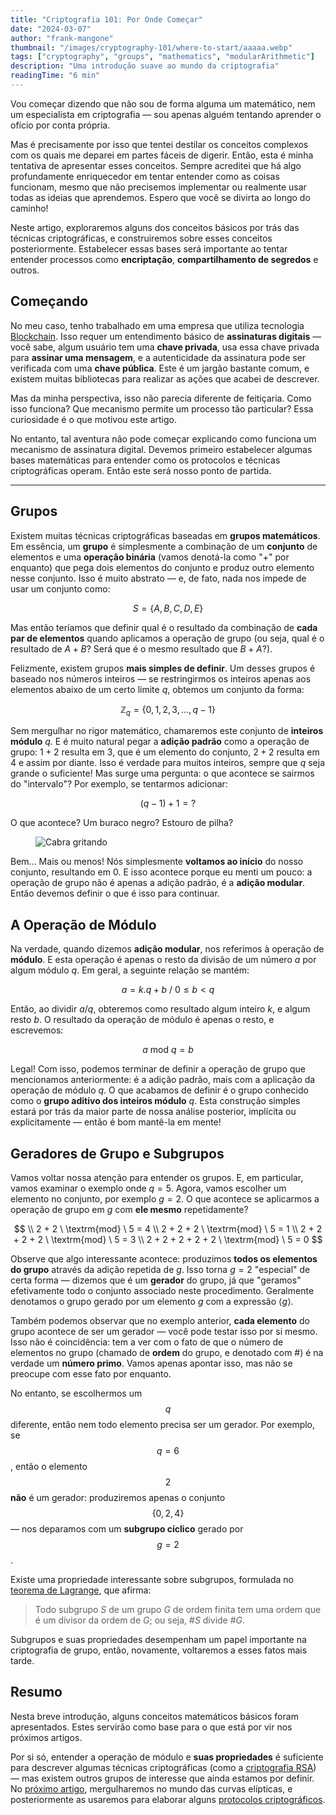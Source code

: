 ```yaml
---
title: "Criptografia 101: Por Onde Começar"
date: "2024-03-07"
author: "frank-mangone"
thumbnail: "/images/cryptography-101/where-to-start/aaaaa.webp"
tags: ["cryptography", "groups", "mathematics", "modularArithmetic"]
description: "Uma introdução suave ao mundo da criptografia"
readingTime: "6 min"
---
```


Vou começar dizendo que não sou de forma alguma um matemático, nem um especialista em criptografia — sou apenas alguém tentando aprender o ofício por conta própria.

Mas é precisamente por isso que tentei destilar os conceitos complexos com os quais me deparei em partes fáceis de digerir. Então, esta é minha tentativa de apresentar esses conceitos. Sempre acreditei que há algo profundamente enriquecedor em tentar entender como as coisas funcionam, mesmo que não precisemos implementar ou realmente usar todas as ideias que aprendemos. Espero que você se divirta ao longo do caminho!

Neste artigo, exploraremos alguns dos conceitos básicos por trás das técnicas criptográficas, e construiremos sobre esses conceitos posteriormente. Estabelecer essas bases será importante ao tentar entender processos como **encriptação**, **compartilhamento de segredos** e outros.

## Começando

No meu caso, tenho trabalhado em uma empresa que utiliza tecnologia [Blockchain](/pt/blog/blockchain-101/how-it-all-began). Isso requer um entendimento básico de **assinaturas digitais** — você sabe, algum usuário tem uma **chave privada**, usa essa chave privada para **assinar uma mensagem**, e a autenticidade da assinatura pode ser verificada com uma **chave pública**. Este é um jargão bastante comum, e existem muitas bibliotecas para realizar as ações que acabei de descrever.

Mas da minha perspectiva, isso não parecia diferente de feitiçaria. Como isso funciona? Que mecanismo permite um processo tão particular? Essa curiosidade é o que motivou este artigo.

No entanto, tal aventura não pode começar explicando como funciona um mecanismo de assinatura digital. Devemos primeiro estabelecer algumas bases matemáticas para entender como os protocolos e técnicas criptográficas operam. Então este será nosso ponto de partida.

---

## Grupos

Existem muitas técnicas criptográficas baseadas em **grupos matemáticos**. Em essência, um **grupo** é simplesmente a combinação de um **conjunto** de elementos e uma **operação binária** (vamos denotá-la como "+" por enquanto) que pega dois elementos do conjunto e produz outro elemento nesse conjunto. Isso é muito abstrato — e, de fato, nada nos impede de usar um conjunto como:

$$
S = \{A, B, C, D, E\}
$$

Mas então teríamos que definir qual é o resultado da combinação de **cada par de elementos** quando aplicamos a operação de grupo (ou seja, qual é o resultado de $A + B$? Será que é o mesmo resultado que $B + A$?).

Felizmente, existem grupos **mais simples de definir**. Um desses grupos é baseado nos números inteiros — se restringirmos os inteiros apenas aos elementos abaixo de um certo limite $q$, obtemos um conjunto da forma:

$$
\mathbb{Z}_q = \{0, 1, 2, 3, ..., q-1\}
$$

Sem mergulhar no rigor matemático, chamaremos este conjunto de **inteiros módulo** $q$. E é muito natural pegar a **adição padrão** como a operação de grupo: $1 + 2$ resulta em $3$, que é um elemento do conjunto, $2 + 2$ resulta em $4$ e assim por diante. Isso é verdade para muitos inteiros, sempre que $q$ seja grande o suficiente! Mas surge uma pergunta: o que acontece se sairmos do "intervalo"? Por exemplo, se tentarmos adicionar:

$$
(q-1) + 1 = ?
$$

O que acontece? Um buraco negro? Estouro de pilha?

<figure>
  <img 
    src="/images/cryptography-101/where-to-start/aaaaa.webp" 
    alt="Cabra gritando"
    title="Aaaaaaaaa!"
  />
</figure>

Bem... Mais ou menos! Nós simplesmente **voltamos ao início** do nosso conjunto, resultando em $0$. E isso acontece porque eu menti um pouco: a operação de grupo não é apenas a adição padrão, é a **adição modular**. Então devemos definir o que é isso para continuar.

## A Operação de Módulo

Na verdade, quando dizemos **adição modular**, nos referimos à operação de **módulo**. E esta operação é apenas o resto da divisão de um número $a$ por algum módulo $q$. Em geral, a seguinte relação se mantém:

$$
a = k.q + b \ / \ 0 \leq b < q
$$

Então, ao dividir $a / q$, obteremos como resultado algum inteiro $k$, e algum resto $b$. O resultado da operação de módulo é apenas o resto, e escrevemos:

$$
a \ \textrm{mod} \ q = b
$$

Legal! Com isso, podemos terminar de definir a operação de grupo que mencionamos anteriormente: é a adição padrão, mais com a aplicação da operação de módulo $q$. O que acabamos de definir é o grupo conhecido como o **grupo aditivo dos inteiros módulo** $q$. Esta construção simples estará por trás da maior parte de nossa análise posterior, implícita ou explicitamente — então é bom mantê-la em mente!

## Geradores de Grupo e Subgrupos

Vamos voltar nossa atenção para entender os grupos. E, em particular, vamos examinar o exemplo onde $q = 5$. Agora, vamos escolher um elemento no conjunto, por exemplo $g = 2$. O que acontece se aplicarmos a operação de grupo em $g$ com **ele mesmo** repetidamente?

$$
\\ 2 + 2 \ \textrm{mod} \ 5 = 4
\\ 2 + 2 + 2 \ \textrm{mod} \ 5 = 1
\\ 2 + 2 + 2 + 2 \ \textrm{mod} \ 5 = 3
\\ 2 + 2 + 2 + 2 + 2 \ \textrm{mod} \ 5 = 0
$$

Observe que algo interessante acontece: produzimos **todos os elementos do grupo** através da adição repetida de $g$. Isso torna $g = 2$ "especial" de certa forma — dizemos que é um **gerador** do grupo, já que "geramos" efetivamente todo o conjunto associado neste procedimento. Geralmente denotamos o grupo gerado por um elemento $g$ com a expressão $\langle g \rangle$.

Também podemos observar que no exemplo anterior, **cada elemento** do grupo acontece de ser um gerador — você pode testar isso por si mesmo. Isso não é coincidência: tem a ver com o fato de que o número de elementos no grupo (chamado de **ordem** do grupo, e denotado com $\#$) é na verdade um **número primo**. Vamos apenas apontar isso, mas não se preocupe com esse fato por enquanto.

No entanto, se escolhermos um $$q$$ diferente, então nem todo elemento precisa ser um gerador. Por exemplo, se $$q = 6$$, então o elemento $$2$$ **não** é um gerador: produziremos apenas o conjunto $$\{ 0, 2, 4 \}$$ — nos deparamos com um **subgrupo cíclico** gerado por $$g=2$$.

Existe uma propriedade interessante sobre subgrupos, formulada no [teorema de Lagrange](<https://pt.wikipedia.org/wiki/Teorema_de_Lagrange_(teoria_dos_grupos)>), que afirma:

> Todo subgrupo $S$ de um grupo $G$ de ordem finita tem uma ordem que é um divisor da ordem de $G$; ou seja, $\#S$ divide $\#G$.

Subgrupos e suas propriedades desempenham um papel importante na criptografia de grupo, então, novamente, voltaremos a esses fatos mais tarde.

## Resumo

Nesta breve introdução, alguns conceitos matemáticos básicos foram apresentados. Estes servirão como base para o que está por vir nos próximos artigos.

Por si só, entender a operação de módulo e **suas propriedades** é suficiente para descrever algumas técnicas criptográficas (como a [criptografia RSA](/pt/blog/cryptography-101/asides-rsa-explained)) — mas existem outros grupos de interesse que ainda estamos por definir. No [próximo artigo](/pt/blog/cryptography-101/elliptic-curves-somewhat-demystified), mergulharemos no mundo das curvas elípticas, e posteriormente as usaremos para elaborar alguns [protocolos criptográficos](/pt/blog/cryptography-101/encryption-and-digital-signatures).
